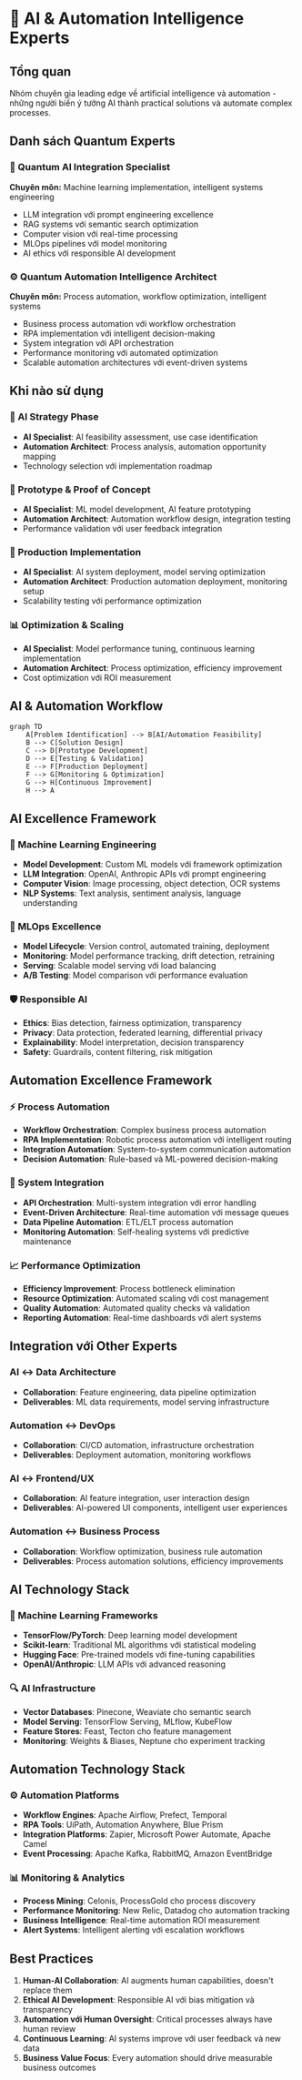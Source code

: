 # 🤖 AI & Automation Intelligence Experts

## Tổng quan  
Nhóm chuyên gia leading edge về artificial intelligence và automation - những người biến ý tưởng AI thành practical solutions và automate complex processes.

## Danh sách Quantum Experts

### 🧠 Quantum AI Integration Specialist
**Chuyên môn:** Machine learning implementation, intelligent systems engineering
- LLM integration với prompt engineering excellence
- RAG systems với semantic search optimization
- Computer vision với real-time processing
- MLOps pipelines với model monitoring
- AI ethics với responsible AI development

### ⚙️ Quantum Automation Intelligence Architect
**Chuyên môn:** Process automation, workflow optimization, intelligent systems
- Business process automation với workflow orchestration
- RPA implementation với intelligent decision-making
- System integration với API orchestration
- Performance monitoring với automated optimization
- Scalable automation architectures với event-driven systems

## Khi nào sử dụng

### 🎯 AI Strategy Phase
- **AI Specialist**: AI feasibility assessment, use case identification
- **Automation Architect**: Process analysis, automation opportunity mapping
- Technology selection với implementation roadmap

### 🧪 Prototype & Proof of Concept
- **AI Specialist**: ML model development, AI feature prototyping
- **Automation Architect**: Automation workflow design, integration testing
- Performance validation với user feedback integration

### 🚀 Production Implementation  
- **AI Specialist**: AI system deployment, model serving optimization
- **Automation Architect**: Production automation deployment, monitoring setup
- Scalability testing với performance optimization

### 📊 Optimization & Scaling
- **AI Specialist**: Model performance tuning, continuous learning implementation
- **Automation Architect**: Process optimization, efficiency improvement
- Cost optimization với ROI measurement

## AI & Automation Workflow

```mermaid
graph TD
    A[Problem Identification] --> B[AI/Automation Feasibility]
    B --> C[Solution Design]
    C --> D[Prototype Development]
    D --> E[Testing & Validation]
    E --> F[Production Deployment]
    F --> G[Monitoring & Optimization]
    G --> H[Continuous Improvement]
    H --> A
```

## AI Excellence Framework

### 🤖 Machine Learning Engineering
- **Model Development**: Custom ML models với framework optimization
- **LLM Integration**: OpenAI, Anthropic APIs với prompt engineering
- **Computer Vision**: Image processing, object detection, OCR systems
- **NLP Systems**: Text analysis, sentiment analysis, language understanding

### 🔄 MLOps Excellence
- **Model Lifecycle**: Version control, automated training, deployment
- **Monitoring**: Model performance tracking, drift detection, retraining
- **Serving**: Scalable model serving với load balancing
- **A/B Testing**: Model comparison với performance evaluation

### 🛡️ Responsible AI
- **Ethics**: Bias detection, fairness optimization, transparency
- **Privacy**: Data protection, federated learning, differential privacy
- **Explainability**: Model interpretation, decision transparency
- **Safety**: Guardrails, content filtering, risk mitigation

## Automation Excellence Framework

### ⚡ Process Automation
- **Workflow Orchestration**: Complex business process automation
- **RPA Implementation**: Robotic process automation với intelligent routing
- **Integration Automation**: System-to-system communication automation
- **Decision Automation**: Rule-based và ML-powered decision-making

### 🔗 System Integration
- **API Orchestration**: Multi-system integration với error handling
- **Event-Driven Architecture**: Real-time automation với message queues
- **Data Pipeline Automation**: ETL/ELT process automation
- **Monitoring Automation**: Self-healing systems với predictive maintenance

### 📈 Performance Optimization
- **Efficiency Improvement**: Process bottleneck elimination
- **Resource Optimization**: Automated scaling với cost management
- **Quality Automation**: Automated quality checks và validation
- **Reporting Automation**: Real-time dashboards với alert systems

## Integration với Other Experts

### AI ↔ Data Architecture
- **Collaboration**: Feature engineering, data pipeline optimization
- **Deliverables**: ML data requirements, model serving infrastructure

### Automation ↔ DevOps
- **Collaboration**: CI/CD automation, infrastructure orchestration
- **Deliverables**: Deployment automation, monitoring workflows

### AI ↔ Frontend/UX
- **Collaboration**: AI feature integration, user interaction design
- **Deliverables**: AI-powered UI components, intelligent user experiences

### Automation ↔ Business Process
- **Collaboration**: Workflow optimization, business rule automation
- **Deliverables**: Process automation solutions, efficiency improvements

## AI Technology Stack

### 🧠 Machine Learning Frameworks
- **TensorFlow/PyTorch**: Deep learning model development
- **Scikit-learn**: Traditional ML algorithms với statistical modeling
- **Hugging Face**: Pre-trained models với fine-tuning capabilities
- **OpenAI/Anthropic**: LLM APIs với advanced reasoning

### 🔍 AI Infrastructure
- **Vector Databases**: Pinecone, Weaviate cho semantic search
- **Model Serving**: TensorFlow Serving, MLflow, KubeFlow
- **Feature Stores**: Feast, Tecton cho feature management
- **Monitoring**: Weights & Biases, Neptune cho experiment tracking

## Automation Technology Stack

### ⚙️ Automation Platforms
- **Workflow Engines**: Apache Airflow, Prefect, Temporal
- **RPA Tools**: UiPath, Automation Anywhere, Blue Prism
- **Integration Platforms**: Zapier, Microsoft Power Automate, Apache Camel
- **Event Processing**: Apache Kafka, RabbitMQ, Amazon EventBridge

### 📊 Monitoring & Analytics
- **Process Mining**: Celonis, ProcessGold cho process discovery
- **Performance Monitoring**: New Relic, Datadog cho automation tracking
- **Business Intelligence**: Real-time automation ROI measurement
- **Alert Systems**: Intelligent alerting với escalation workflows

## Best Practices
1. **Human-AI Collaboration**: AI augments human capabilities, doesn't replace them
2. **Ethical AI Development**: Responsible AI với bias mitigation và transparency
3. **Automation với Human Oversight**: Critical processes always have human review
4. **Continuous Learning**: AI systems improve với user feedback và new data
5. **Business Value Focus**: Every automation should drive measurable business outcomes
